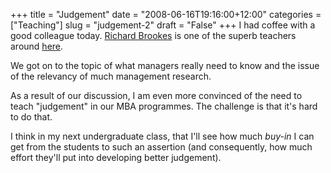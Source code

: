 +++
title = "Judgement"
date = "2008-06-16T19:16:00+12:00"
categories = ["Teaching"]
slug = "judgement-2"
draft = "False"
+++
I had coffee with a good colleague today. [Richard
Brookes](https://web.archive.org/web/20081014125426/https://staff.business.auckland.ac.nz/tabid/542/upi/rbro070/Default.aspx)
is one of the superb teachers around
[here](https://business.auckland.ac.nz/).

We got on to the topic of what managers really need to know and the
issue of the relevancy of much management research.

As a result of our discussion, I am even more convinced of
the need to teach "judgement" in our MBA programmes. The challenge is that it's
hard to do that.

I think in my next undergraduate class, that I'll see how much
_buy-in_ I can get from the students to such an assertion (and
consequently, how much effort they'll put into developing better
judgement).

